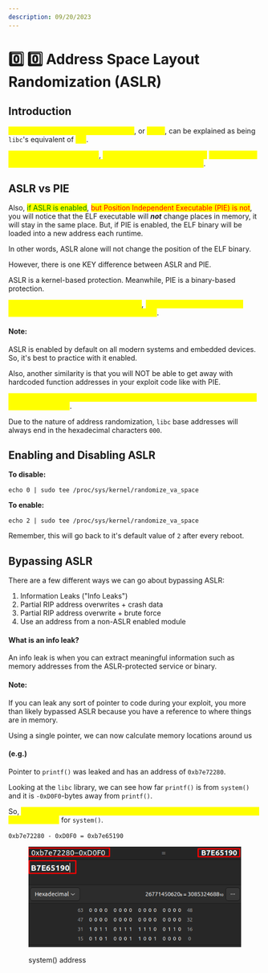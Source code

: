 ```yaml
---
description: 09/20/2023
---
```


# 0️⃣ 0️⃣ Address Space Layout Randomization (ASLR)

## Introduction

<mark style="color:yellow;">Address Space Layout Randomization</mark>, or <mark style="color:yellow;">ASLR</mark>, can be explained as being `libc`'s equivalent of <mark style="color:yellow;">PIE</mark>.

<mark style="color:yellow;">Every time you run a binary</mark>, <mark style="color:yellow;">`libc, the stack, and the heap`</mark> <mark style="color:yellow;"></mark><mark style="color:yellow;">will get loaded into a different memory address within your address space</mark>.

## ASLR vs PIE

Also, <mark style="color:green;">if ASLR is enabled</mark>, <mark style="color:red;">but Position Independent Executable (PIE) is not</mark>, you will notice that the ELF executable will _**not**_ change places in memory, it will stay in the same place. But, if PIE is enabled, the ELF binary will be loaded into a new address each runtime.

In other words, ASLR alone will not change the position of the ELF binary.

However, there is one KEY difference between ASLR and PIE.

ASLR is a kernel-based protection. Meanwhile, PIE is a binary-based protection.

<mark style="color:yellow;">ASLR must be configured on the system</mark>, <mark style="color:yellow;">while the binary must be pre-compiled with the PIE memory protection set</mark>.

#### Note:

ASLR is enabled by default on all modern systems and embedded devices. So, it's best to practice with it enabled.

Also, another similarity is that you will NOT be able to get away with hardcoded function addresses in your exploit code like with PIE.

<mark style="color:yellow;">A reliable way of obtaining an ASLR address is by reading the GOT entry of a specific function</mark>.

Due to the nature of address randomization, `libc` base addresses will always end in the hexadecimal characters `000`.

## Enabling and Disabling ASLR

**To disable:**

```
echo 0 | sudo tee /proc/sys/kernel/randomize_va_space
```

**To enable:**

```
echo 2 | sudo tee /proc/sys/kernel/randomize_va_space
```

Remember, this will go back to it's default value of `2` after every reboot.

## Bypassing ASLR

There are a few different ways we can go about bypassing ASLR:

1. Information Leaks ("Info Leaks")
2. Partial RIP address overwrites + crash data
3. Partial RIP address overwrite + brute force
4. Use an address from a non-ASLR enabled module

#### What is an info leak?

An info leak is when you can extract meaningful information such as memory addresses from the ASLR-protected service or binary.

#### Note:

If you can leak any sort of pointer to code during your exploit, you more than likely bypassed ASLR because you have a reference to where things are in memory.

Using a single pointer, we can now calculate memory locations around us

#### (e.g.)

Pointer to `printf()` was leaked and has an address of `0xb7e72280`.

Looking at the `libc` library, we can see how far `printf()` is from `system()` and it is `-0xD0F0`-bytes away from `printf()`.

So, <mark style="color:yellow;">all we need to do is subtract the address and it's offset and we will have a fixed address</mark> for `system()`.

`0xb7e72280 - 0xD0F0 = 0xb7e65190`

<figure><img src="../../.gitbook/assets/image (1) (1) (1) (1) (1) (1) (1) (1) (1) (1).png" alt=""><figcaption><p>system() address</p></figcaption></figure>
